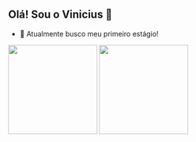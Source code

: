 ## Olá! Sou o Vinicius 👋

- 🔭 Atualmente busco meu primeiro estágio!

<div>
<img height="180cm" src="https://github-readme-stats.vercel.app/api?username=vini2sousa&show_icons=true&theme=dark#gh-dark-mode-only"/>
<img height="180cm" src="https://github-readme-stats.vercel.app/api/top-langs/?username=anuraghazra&layout=compact"/>


</div>
